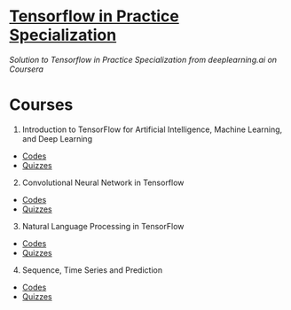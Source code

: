 # [Tensorflow in Practice Specialization](https://www.coursera.org/specializations/tensorflow-in-practice)
*Solution to Tensorflow in Practice Specialization from deeplearning.ai on Coursera*
# Courses
1. Introduction to TensorFlow for Artificial Intelligence, Machine Learning, and Deep Learning
  * [Codes](https://github.com/SHANK885/Tensorflow-in-Practice-Specialization/tree/master/1.%20Introduction%20to%20TensorFlow%20for%20Artificial%20Intelligence%2C%20Machine%20Learning%2C%20and%20Deep%20Learning/Codes)
  * [Quizzes](https://github.com/SHANK885/Tensorflow-in-Practice-Specialization/tree/master/1.%20Introduction%20to%20TensorFlow%20for%20Artificial%20Intelligence%2C%20Machine%20Learning%2C%20and%20Deep%20Learning/Quiz)
2. Convolutional Neural Network in Tensorflow
  * [Codes](https://github.com/SHANK885/Tensorflow-in-Practice-Specialization/tree/master/2.%20Convolutional%20Neural%20Network%20in%20Tensorflow/Codes)
  * [Quizzes](https://github.com/SHANK885/Tensorflow-in-Practice-Specialization/tree/master/2.%20Convolutional%20Neural%20Network%20in%20Tensorflow/Quiz)
3. Natural Language Processing in TensorFlow
  * [Codes](https://github.com/SHANK885/Tensorflow-in-Practice-Specialization/tree/master/3.%20Natural%20Language%20Processing%20in%20TensorFlow/Codes)
  * [Quizzes](https://github.com/SHANK885/Tensorflow-in-Practice-Specialization/tree/master/3.%20Natural%20Language%20Processing%20in%20TensorFlow/Quizzes)
4. Sequence, Time Series and Prediction
  * [Codes](https://github.com/SHANK885/Tensorflow-in-Practice-Specialization/tree/master/4.%20Sequence%2C%20Time%20Series%20and%20Prediction/Codes)
  * [Quizzes](https://github.com/SHANK885/Tensorflow-in-Practice-Specialization/tree/master/4.%20Sequence%2C%20Time%20Series%20and%20Prediction/Quizzes)


